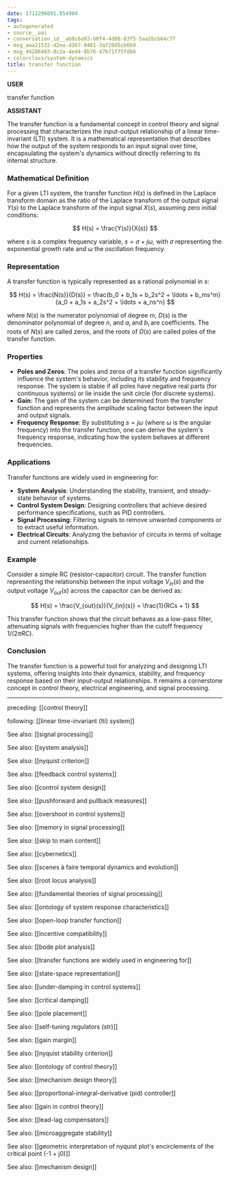 ```yaml
---
date: 1712296891.854904
tags:
- autogenerated
- source__oai
- conversation_id__ab0c6a93-b0f4-4d88-83f5-5aa2bcb64c7f
- msg_aaa21532-d2ea-4307-9481-3af20d5cb6b9
- msg_49286403-8c2a-4ed4-8b76-47b71f75fdb6
- colorclass/system-dynamics
title: transfer function
---
```


**USER**

transfer function


**ASSISTANT**

The transfer function is a fundamental concept in control theory and signal processing that characterizes the input-output relationship of a linear time-invariant (LTI) system. It is a mathematical representation that describes how the output of the system responds to an input signal over time, encapsulating the system's dynamics without directly referring to its internal structure.

### Mathematical Definition

For a given LTI system, the transfer function $H(s)$ is defined in the Laplace transform domain as the ratio of the Laplace transform of the output signal $Y(s)$ to the Laplace transform of the input signal $X(s)$, assuming zero initial conditions:

$$
H(s) = \frac{Y(s)}{X(s)}
$$

where $s$ is a complex frequency variable, $s = \sigma + j\omega$, with $\sigma$ representing the exponential growth rate and $\omega$ the oscillation frequency.

### Representation

A transfer function is typically represented as a rational polynomial in $s$:

$$
H(s) = \frac{N(s)}{D(s)} = \frac{b_0 + b_1s + b_2s^2 + \ldots + b_ms^m}{a_0 + a_1s + a_2s^2 + \ldots + a_ns^n}
$$

where $N(s)$ is the numerator polynomial of degree $m$, $D(s)$ is the denominator polynomial of degree $n$, and $a_i$ and $b_i$ are coefficients. The roots of $N(s)$ are called zeros, and the roots of $D(s)$ are called poles of the transfer function.

### Properties

- **Poles and Zeros**: The poles and zeros of a transfer function significantly influence the system's behavior, including its stability and frequency response. The system is stable if all poles have negative real parts (for continuous systems) or lie inside the unit circle (for discrete systems).
- **Gain**: The gain of the system can be determined from the transfer function and represents the amplitude scaling factor between the input and output signals.
- **Frequency Response**: By substituting $s = j\omega$ (where $\omega$ is the angular frequency) into the transfer function, one can derive the system's frequency response, indicating how the system behaves at different frequencies.

### Applications

Transfer functions are widely used in engineering for:

- **System Analysis**: Understanding the stability, transient, and steady-state behavior of systems.
- **Control System Design**: Designing controllers that achieve desired performance specifications, such as PID controllers.
- **Signal Processing**: Filtering signals to remove unwanted components or to extract useful information.
- **Electrical Circuits**: Analyzing the behavior of circuits in terms of voltage and current relationships.

### Example

Consider a simple RC (resistor-capacitor) circuit. The transfer function representing the relationship between the input voltage $V_{in}(s)$ and the output voltage $V_{out}(s)$ across the capacitor can be derived as:

$$
H(s) = \frac{V_{out}(s)}{V_{in}(s)} = \frac{1}{RCs + 1}
$$

This transfer function shows that the circuit behaves as a low-pass filter, attenuating signals with frequencies higher than the cutoff frequency $1/(2\pi RC)$.

### Conclusion

The transfer function is a powerful tool for analyzing and designing LTI systems, offering insights into their dynamics, stability, and frequency response based on their input-output relationships. It remains a cornerstone concept in control theory, electrical engineering, and signal processing.


---

preceding: [[control theory]]  


following: [[linear time-invariant (lti) system]]

See also: [[signal processing]]


See also: [[system analysis]]


See also: [[nyquist criterion]]


See also: [[feedback control systems]]


See also: [[control system design]]


See also: [[pushforward and pullback measures]]


See also: [[overshoot in control systems]]


See also: [[memory in signal processing]]


See also: [[skip to main content]]


See also: [[cybernetics]]


See also: [[scenes à faire temporal dynamics and evolution]]


See also: [[root locus analysis]]


See also: [[fundamental theories of signal processing]]


See also: [[ontology of system response characteristics]]


See also: [[open-loop transfer function]]


See also: [[incentive compatibility]]


See also: [[bode plot analysis]]


See also: [[transfer functions are widely used in engineering for]]


See also: [[state-space representation]]


See also: [[under-damping in control systems]]


See also: [[critical damping]]


See also: [[pole placement]]


See also: [[self-tuning regulators (str)]]


See also: [[gain margin]]


See also: [[nyquist stability criterion]]


See also: [[ontology of control theory]]


See also: [[mechanism design theory]]


See also: [[proportional-integral-derivative (pid) controller]]


See also: [[gain in control theory]]


See also: [[lead-lag compensators]]


See also: [[microaggregate stability]]


See also: [[geometric interpretation of nyquist plot's encirclements of the critical point (-1 + j0)]]


See also: [[mechanism design]]